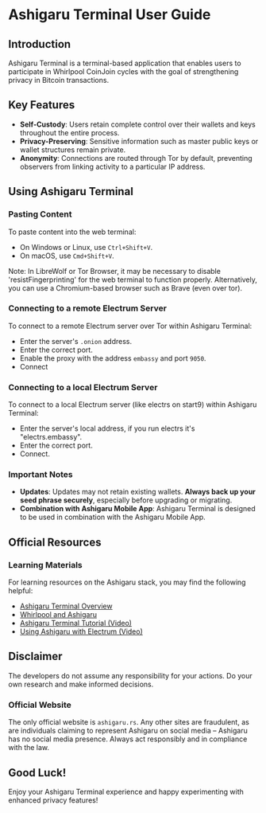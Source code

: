 **Ashigaru Terminal User Guide**
=====================================

**Introduction**
---------------

Ashigaru Terminal is a terminal-based application that enables users to participate in Whirlpool CoinJoin cycles with the goal of strengthening privacy in Bitcoin transactions.

**Key Features**
----------------

*   **Self-Custody**: Users retain complete control over their wallets and keys throughout the entire process.
*   **Privacy-Preserving**: Sensitive information such as master public keys or wallet structures remain private.
*   **Anonymity**: Connections are routed through Tor by default, preventing observers from linking activity to a particular IP address.

**Using Ashigaru Terminal**
---------------------------

### Pasting Content

To paste content into the web terminal:

*   On Windows or Linux, use `Ctrl+Shift+V`.
*   On macOS, use `Cmd+Shift+V`.

Note: In LibreWolf or Tor Browser, it may be necessary to disable 'resistFingerprinting' for the web terminal to function properly. Alternatively, you can use a Chromium-based browser such as Brave (even over tor).

### Connecting to a remote Electrum Server

To connect to a remote Electrum server over Tor within Ashigaru Terminal:

*   Enter the server's `.onion` address.
*   Enter the correct port.
*   Enable the proxy with the address `embassy` and port `9050`.
*   Connect

### Connecting to a local Electrum Server

To connect to a local Electrum server (like electrs on start9) within Ashigaru Terminal:

*   Enter the server's local address, if you run electrs it's "electrs.embassy".
*   Enter the correct port.
*   Connect.

### Important Notes

*   **Updates**: Updates may not retain existing wallets. **Always back up your seed phrase securely**, especially before upgrading or migrating.
*   **Combination with Ashigaru Mobile App**: Ashigaru Terminal is designed to be used in combination with the Ashigaru Mobile App.

**Official Resources**
----------------------

### Learning Materials

For learning resources on the Ashigaru stack, you may find the following helpful:

*   [Ashigaru Terminal Overview](https://ashigaru.rs/docs/ashigaru-terminal-overview)
*   [Whirlpool and Ashigaru](https://k3tan.com/ashigaru-whirlpool)
*   [Ashigaru Terminal Tutorial (Video)](https://www.youtube.com/watch?v=aykJ4eP-Veo)
*   [Using Ashigaru with Electrum (Video)](https://www.youtube.com/watch?v=ULZoPMCYPfk)

**Disclaimer**
--------------

The developers do not assume any responsibility for your actions. Do your own research and make informed decisions.

### Official Website

The only official website is `ashigaru.rs`. Any other sites are fraudulent, as are individuals claiming to represent Ashigaru on social media – Ashigaru has no social media presence. Always act responsibly and in compliance with the law.

## Good Luck!

Enjoy your Ashigaru Terminal experience and happy experimenting with enhanced privacy features!
